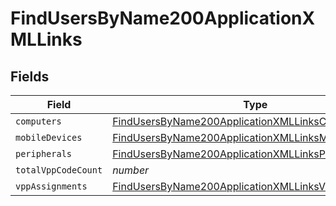 # FindUsersByName200ApplicationXMLLinks


## Fields

| Field                                                                                                                                 | Type                                                                                                                                  | Required                                                                                                                              | Description                                                                                                                           |
| ------------------------------------------------------------------------------------------------------------------------------------- | ------------------------------------------------------------------------------------------------------------------------------------- | ------------------------------------------------------------------------------------------------------------------------------------- | ------------------------------------------------------------------------------------------------------------------------------------- |
| `computers`                                                                                                                           | [FindUsersByName200ApplicationXMLLinksComputers](../../models/operations/findusersbyname200applicationxmllinkscomputers.md)           | :heavy_minus_sign:                                                                                                                    | N/A                                                                                                                                   |
| `mobileDevices`                                                                                                                       | [FindUsersByName200ApplicationXMLLinksMobileDevices](../../models/operations/findusersbyname200applicationxmllinksmobiledevices.md)   | :heavy_minus_sign:                                                                                                                    | N/A                                                                                                                                   |
| `peripherals`                                                                                                                         | [FindUsersByName200ApplicationXMLLinksPeripherals](../../models/operations/findusersbyname200applicationxmllinksperipherals.md)       | :heavy_minus_sign:                                                                                                                    | N/A                                                                                                                                   |
| `totalVppCodeCount`                                                                                                                   | *number*                                                                                                                              | :heavy_minus_sign:                                                                                                                    | N/A                                                                                                                                   |
| `vppAssignments`                                                                                                                      | [FindUsersByName200ApplicationXMLLinksVppAssignments](../../models/operations/findusersbyname200applicationxmllinksvppassignments.md) | :heavy_minus_sign:                                                                                                                    | N/A                                                                                                                                   |